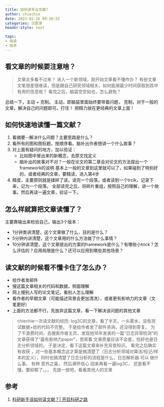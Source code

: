 ```yaml
---
title: 如何读专业文献?
author: chiechie
date: 2021-02-26 09:30:52
categories: 沉思录
header-style: text

tags:
- 阅读
- 技术
---
```


## 看文章的时候要注意啥？
> 文章太多看不过来？
> 进入一个新领域，刚开始文章看不懂咋办？
> 有些文章文笔很差很难读，但是跟自己研究领域相关。如何能用最少时间获取到其中有用的信息呢？
> 看完之后，脑袋空空如也，怎么避免？

总结一下，主动 + 克制。
主动，即脑袋里面始终要带着问题，
克制，对于一般的文章，解决自己的问题即可。打住！
把精力放在更经典的文章上面！


## 如何快速地读懂一篇文献？
1. 看摘要--解决什么问题？主要思路是什么？
2. 看所有的图和图标题，按顺序看。脑补出作者想讲一个什么故事？
3. 对上面有疑问的地方，加以验证：
   - 比如图中冒出来的新概念，去原文找定义
   - 脑补出的故事对不对？一般在论文的第二章会对论文的方法提出一个framework的说明
基本上一般的文章到这里就可以了，如果碰到了特别好的，或者经典的文章，要精读，进入第4步
4. 精度，主要原则就是揉碎了读，读完一个段落，或者读到一个trcik，记录下来，记为一个段落。
全部读完之后，将碎片重组，按照自己的理解，讲一个故事。然后再读一遍文章，验证一下。

## 怎么样就算把文章读懂了？
主要靠输出来检验自己，输出3个版本：
- 1分钟类讲清楚，这个文章做了什么，目的是什么？
- 5分钟内讲清楚，这个文章用的什么方法做了什么事情？
- 10分钟讲清楚，这个文章提出的方案的framework是什么？有哪些小trick？怎么评估的？应用局限是什么？还可以应用到哪些其他场景？

## 读文献的时候看不懂卡住了怎么办？
- 给作者发邮件
- 搜这篇文章相关的代码和数据，侧面理解
- 网上搜别人写的论文笔记，看别人怎么理解
- 看作者的早期文章（可能描述背景会更加清洗），或者更有影响力的文章（文笔更好）
- 上面的方法都不行，先放弃这篇文章，看一下解决该问题的其他文章

> chiechie一次读文献的经历:
 log3C的文章，看了半天，一头雾水，没有测试数据+给的代码不完整。
 于是给作者发了邮件咨询，还没得到答复。
 为了不浪费时间，去搜索作者主页，发现他16年发表的一篇“日志异常检测”的文章获得了“最有影响力paper“，思索着 文章质量应该不会差，恰好也是日志分析领域的。
 于是决定，看下这篇文章来补充背景知识。
 看完之后确实有收获 ，对一些基本概念这才算是搞清楚了（日志分析领域对算法/标记/样本的定义），同时也搞清楚了日志分析的流程是什么，日志解析器 可以 做什么事。
 有种 意外之喜，
 然后满怀信心 回来再看一遍log3C，
 还是看不懂，要抑郁了。。。
 先放一放吧，看看其他人的文章

## 参考
1. [科研新手该如何读文献？| 开启科研之路](https://mp.weixin.qq.com/s?__biz=Mzg2MTUyODU2NA==&mid=2247496362&idx=1&sn=7542b88c1602a792156fc5e26bff1ba0&source=41#wechat_redirect)